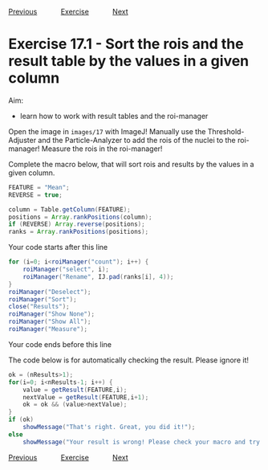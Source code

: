 [Previous](./ans16-01.md) &nbsp;&nbsp;&nbsp;&nbsp;&nbsp;&nbsp;&nbsp;&nbsp;&nbsp;&nbsp;     [Exercise](../ex/ex17-01.md) &nbsp;&nbsp;&nbsp;&nbsp;&nbsp;&nbsp;&nbsp;&nbsp;&nbsp;&nbsp; [Next](./ans18-01.md)
# Exercise 17.1 - Sort the rois and the result table by the values in a given column

Aim: 
- learn how to work with result tables and the roi-manager

Open the image in ``images/17`` with ImageJ! Manually use the Threshold-Adjuster and the
Particle-Analyzer to add the rois of the nuclei to the roi-manager! Measure the rois in the roi-manager!

Complete the macro below, that will sort rois and results by the values in a given column.

```java
FEATURE = "Mean";
REVERSE = true;

column = Table.getColumn(FEATURE);
positions = Array.rankPositions(column);
if (REVERSE) Array.reverse(positions);
ranks = Array.rankPositions(positions);
```
Your code starts after this line 
```java
for (i=0; i<roiManager("count"); i++) {
	roiManager("select", i);
	roiManager("Rename", IJ.pad(ranks[i], 4)); 
}
roiManager("Deselect");
roiManager("Sort");
close("Results");
roiManager("Show None");
roiManager("Show All");
roiManager("Measure");
```
 Your code ends before this line

The code below is for automatically checking the result. Please ignore it! 
```java
ok = (nResults>1);
for(i=0; i<nResults-1; i++) {
	value = getResult(FEATURE,i);
	nextValue = getResult(FEATURE,i+1);
	ok = ok && (value>nextValue);
}
if (ok)
	showMessage("That's right. Great, you did it!");
else 
	showMessage("Your result is wrong! Please check your macro and try again!");
```
[Previous](./ans16-01.md) &nbsp;&nbsp;&nbsp;&nbsp;&nbsp;&nbsp;&nbsp;&nbsp;&nbsp;&nbsp;     [Exercise](../ex/ex17-01.md) &nbsp;&nbsp;&nbsp;&nbsp;&nbsp;&nbsp;&nbsp;&nbsp;&nbsp;&nbsp; [Next](./ans18-01.md)
